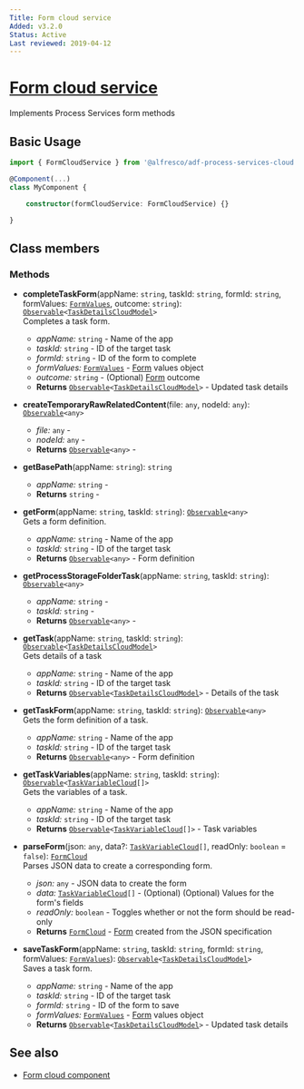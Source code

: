 ```yaml
---
Title: Form cloud service
Added: v3.2.0
Status: Active
Last reviewed: 2019-04-12
---
```


# [Form cloud service](../../../lib/process-services-cloud/src/lib/form/services/form-cloud.service.ts "Defined in form-cloud.service.ts")

Implements Process Services form methods

## Basic Usage

```ts
import { FormCloudService } from '@alfresco/adf-process-services-cloud';

@Component(...)
class MyComponent {

    constructor(formCloudService: FormCloudService) {}

}
```

## Class members

### Methods

-   **completeTaskForm**(appName: `string`, taskId: `string`, formId: `string`, formValues: [`FormValues`](../../../lib/core/form/components/widgets/core/form-values.ts), outcome: `string`): [`Observable`](http://reactivex.io/documentation/observable.html)`<`[`TaskDetailsCloudModel`](../../../lib/process-services-cloud/src/lib/task/start-task/models/task-details-cloud.model.ts)`>`<br/>
    Completes a task form.
    -   _appName:_ `string`  - Name of the app
    -   _taskId:_ `string`  - ID of the target task
    -   _formId:_ `string`  - ID of the form to complete
    -   _formValues:_ [`FormValues`](../../../lib/core/form/components/widgets/core/form-values.ts)  - [Form](../../../lib/process-services/task-list/models/form.model.ts) values object
    -   _outcome:_ `string`  - (Optional) [Form](../../../lib/process-services/task-list/models/form.model.ts) outcome
    -   **Returns** [`Observable`](http://reactivex.io/documentation/observable.html)`<`[`TaskDetailsCloudModel`](../../../lib/process-services-cloud/src/lib/task/start-task/models/task-details-cloud.model.ts)`>` - Updated task details
-   **createTemporaryRawRelatedContent**(file: `any`, nodeId: `any`): [`Observable`](http://reactivex.io/documentation/observable.html)`<any>`<br/>

    -   _file:_ `any`  - 
    -   _nodeId:_ `any`  - 
    -   **Returns** [`Observable`](http://reactivex.io/documentation/observable.html)`<any>` - 

-   **getBasePath**(appName: `string`): `string`<br/>

    -   _appName:_ `string`  - 
    -   **Returns** `string` - 

-   **getForm**(appName: `string`, taskId: `string`): [`Observable`](http://reactivex.io/documentation/observable.html)`<any>`<br/>
    Gets a form definition.
    -   _appName:_ `string`  - Name of the app
    -   _taskId:_ `string`  - ID of the target task
    -   **Returns** [`Observable`](http://reactivex.io/documentation/observable.html)`<any>` - Form definition
-   **getProcessStorageFolderTask**(appName: `string`, taskId: `string`): [`Observable`](http://reactivex.io/documentation/observable.html)`<any>`<br/>

    -   _appName:_ `string`  - 
    -   _taskId:_ `string`  - 
    -   **Returns** [`Observable`](http://reactivex.io/documentation/observable.html)`<any>` - 

-   **getTask**(appName: `string`, taskId: `string`): [`Observable`](http://reactivex.io/documentation/observable.html)`<`[`TaskDetailsCloudModel`](../../../lib/process-services-cloud/src/lib/task/start-task/models/task-details-cloud.model.ts)`>`<br/>
    Gets details of a task
    -   _appName:_ `string`  - Name of the app
    -   _taskId:_ `string`  - ID of the target task
    -   **Returns** [`Observable`](http://reactivex.io/documentation/observable.html)`<`[`TaskDetailsCloudModel`](../../../lib/process-services-cloud/src/lib/task/start-task/models/task-details-cloud.model.ts)`>` - Details of the task
-   **getTaskForm**(appName: `string`, taskId: `string`): [`Observable`](http://reactivex.io/documentation/observable.html)`<any>`<br/>
    Gets the form definition of a task.
    -   _appName:_ `string`  - Name of the app
    -   _taskId:_ `string`  - ID of the target task
    -   **Returns** [`Observable`](http://reactivex.io/documentation/observable.html)`<any>` - Form definition
-   **getTaskVariables**(appName: `string`, taskId: `string`): [`Observable`](http://reactivex.io/documentation/observable.html)`<`[`TaskVariableCloud`](../../../lib/process-services-cloud/src/lib/form/models/task-variable-cloud.model.ts)`[]>`<br/>
    Gets the variables of a task.
    -   _appName:_ `string`  - Name of the app
    -   _taskId:_ `string`  - ID of the target task
    -   **Returns** [`Observable`](http://reactivex.io/documentation/observable.html)`<`[`TaskVariableCloud`](../../../lib/process-services-cloud/src/lib/form/models/task-variable-cloud.model.ts)`[]>` - Task variables
-   **parseForm**(json: `any`, data?: [`TaskVariableCloud`](../../../lib/process-services-cloud/src/lib/form/models/task-variable-cloud.model.ts)`[]`, readOnly: `boolean` = `false`): [`FormCloud`](../../../lib/process-services-cloud/src/lib/form/models/form-cloud.model.ts)<br/>
    Parses JSON data to create a corresponding form.
    -   _json:_ `any`  - JSON data to create the form
    -   _data:_ [`TaskVariableCloud`](../../../lib/process-services-cloud/src/lib/form/models/task-variable-cloud.model.ts)`[]`  - (Optional) (Optional) Values for the form's fields
    -   _readOnly:_ `boolean`  - Toggles whether or not the form should be read-only
    -   **Returns** [`FormCloud`](../../../lib/process-services-cloud/src/lib/form/models/form-cloud.model.ts) - [Form](../../../lib/process-services/task-list/models/form.model.ts) created from the JSON specification
-   **saveTaskForm**(appName: `string`, taskId: `string`, formId: `string`, formValues: [`FormValues`](../../../lib/core/form/components/widgets/core/form-values.ts)): [`Observable`](http://reactivex.io/documentation/observable.html)`<`[`TaskDetailsCloudModel`](../../../lib/process-services-cloud/src/lib/task/start-task/models/task-details-cloud.model.ts)`>`<br/>
    Saves a task form.
    -   _appName:_ `string`  - Name of the app
    -   _taskId:_ `string`  - ID of the target task
    -   _formId:_ `string`  - ID of the form to save
    -   _formValues:_ [`FormValues`](../../../lib/core/form/components/widgets/core/form-values.ts)  - [Form](../../../lib/process-services/task-list/models/form.model.ts) values object
    -   **Returns** [`Observable`](http://reactivex.io/documentation/observable.html)`<`[`TaskDetailsCloudModel`](../../../lib/process-services-cloud/src/lib/task/start-task/models/task-details-cloud.model.ts)`>` - Updated task details

## See also

-   [Form cloud component](../components/form-cloud.component.md)
